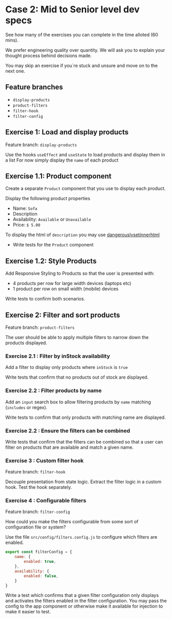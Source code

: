 # Case 2: Mid to Senior level dev specs

See how many of the exercises you can complete in the time alloted (60 mins). 

We prefer engineering quality over quantity. We will ask you to explain your thought process behind decisions made.

You may skip an exercise if you´re stuck and unsure and move on to the next one.

## Feature branches

- `display-products`
- `product-filters`
- `filter-hook`
- `filter-config`

## Exercise 1: Load and display products

Feature branch:  `display-products`

Use the hooks `useEffect` and `useState` to load products and display them in a list
For now simply display the `name` of each product

## Exercise 1.1: Product component

Create a separate `Product` component that you use to display each product.

Display the following product properties

- Name: `Sofa`
- Description
- Availability: `Available` or `Unavailable`
- Price: `$ 5.00`

To display the html of `description` you may use [dangerouslysetinnerhtml](https://reactjs.org/docs/dom-elements.html#dangerouslysetinnerhtml)

- Write tests for the `Product` component 

## Exercise 1.2: Style Products

Add Responsive Styling to Products so that the user is presented with: 
- 4 products per row for large width devices (laptops etc)
- 1 product per row on small width (mobile) devices

Write tests to confirm both scenarios.

## Exercise 2: Filter and sort products

Feature branch:  `product-filters`

The user should be able to apply multiple filters to narrow down
the products displayed.

### Exercise 2.1 : Filter by inStock availability

Add a filter to display only products where `inStock` is `true`

Write tests that confirm that no products out of stock are displayed. 

### Exercise 2.2 : Filter products by name

Add an `input` search box to allow filtering products by `name` matching (`includes` or regex).

Write tests to confirm that only products with matching name are displayed. 

### Exercise 2.2 : Ensure the filters can be combined

Write tests that confirm that the filters can be combined so that a user can filter on products that are available and match a given name.

### Exercise 3 : Custom filter hook

Feature branch:  `filter-hook`

Decouple presentation from state logic. Extract the filter logic in a custom hook. Test the hook separately.

### Exercise 4 : Configurable filters

Feature branch:  `filter-config`

How could you make the filters configurable from some sort of configuration file or system?

Use the file `src/config/filters.config.js` to configure which filters are enabled.

```js
export const filterConfig = {
    name: {
        enabled: true,
    },
    availability: {
        enabled: false,
    }
}
```

Write a test which confirms that a given filter configuration only displays and activates the filters enabled in the filter configuration. You may pass the config to the app component or otherwise make it available for injection to make it easier to test.

